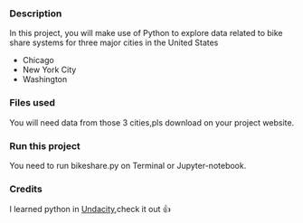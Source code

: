 

### Description
In this project, you will make use of Python to explore data related to bike share systems for three major cities in the United States
- Chicago
- New York City
- Washington

### Files used
You will need data from those 3 cities,pls download on your project website.

### Run this project
You need to run bikeshare.py on  Terminal or Jupyter-notebook.


### Credits
I learned python in [Undacity](www.udacity.com),check it out :+1:
